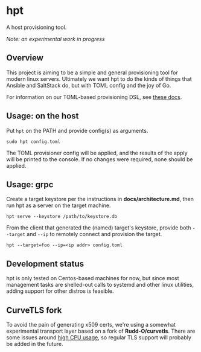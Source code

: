 # hpt

A host provisioning tool. 

_Note: an experimental work in progress_

## Overview

This project is aiming to be a simple and general provisioning tool for modern
linux servers. Ultimately we want hpt to do the kinds of things that Ansible and
SaltStack do, but with TOML config and the joy of Go.

For information on our TOML-based provisioning DSL, see [these docs](docs/provisioning_config_format.md).

## Usage: on the host 

Put `hpt` on the PATH and provide config(s) as arguments.

```
sudo hpt config.toml
```

The TOML provisioner config will be applied, and the results of the apply will 
be printed to the console. If no changes were required, none should be applied.

## Usage: grpc 

Create a target keystore per the instructions in **docs/architecture.md**, then
run hpt as a server on the target machine.

```
hpt serve --keystore /path/to/keystore.db
```

From the client that generated the (named) target's keystore, provide both 
`--target` and `--ip` to remotely connect and provision the target.

```
hpt --target=foo --ip=<ip addr> config.toml
```

## Development status

hpt is only tested on Centos-based machines for now, but since most management
tasks are shelled-out calls to systemd and other linux utilities, adding support
for other distros is feasible.

## CurveTLS fork

To avoid the pain of generating x509 certs, we're using a somewhat experimental
transport layer based on a fork of **Rudd-O/curvetls**. There are some 
issues around [high CPU usage](#17), so regular TLS support will probably
be added in the future.

